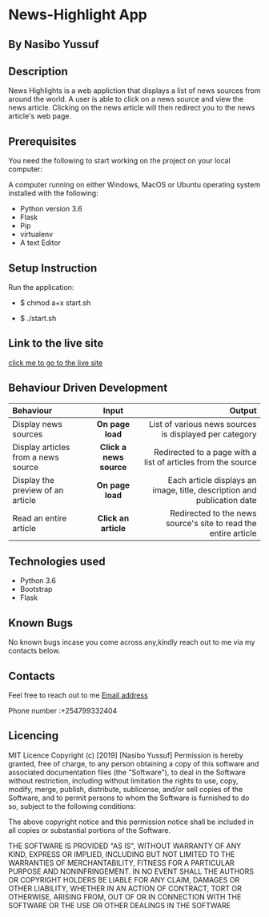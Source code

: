 # News-Highlight App

## By Nasibo Yussuf
## Description
News Highlights is a web appliction that displays a list of news sources from around the world. A user is able to click on a news source and view the news article. Clicking on the news article will then redirect you to the news article's web page.

## Prerequisites
You need the following to start working on the project on your local computer:

A computer running on either Windows, MacOS or Ubuntu operating system installed with the following:
- Python version 3.6
- Flask
- Pip
- virtualenv
- A text  Editor

## Setup Instruction
Run the application:

* $ chmod a+x start.sh

* $ ./start.sh

## Link to the live site 
[click me to go to the live site](https://Nasiboyussuf-News-highlights.herokuapp.com)

## Behaviour Driven Development
| Behaviour | Input | Output |
| :---------------- | :---------------: | ------------------: |
| Display news sources | **On page load** | List of various news sources is displayed per category |
| Display articles from a news source | **Click a news source** | Redirected to a page with a list of articles from the source |
| Display the preview of an article | **On page load** | Each article displays an image, title, description and publication date |
| Read an entire article | **Click an article** | Redirected to the news source's site to read the entire article |

## Technologies used

- Python 3.6
- Bootstrap
- Flask

## Known Bugs
No known bugs incase you come across any,kindly reach out to me via
my contacts below.

## Contacts
Feel free to reach out to me
[Email address](https://mail.google.com)

Phone number :+254799332404
## Licencing
MIT Licence
Copyright (c) [2019] [Nasibo Yussuf]
Permission is hereby granted, free of charge, to any person obtaining a copy of this software and associated documentation files (the "Software"), to deal in the Software without restriction, including without limitation the rights to use, copy, modify, merge, publish, distribute, sublicense, and/or sell copies of the Software, and to permit persons to whom the Software is furnished to do so, subject to the following conditions:

The above copyright notice and this permission notice shall be included in all copies or substantial portions of the Software.

THE SOFTWARE IS PROVIDED "AS IS", WITHOUT WARRANTY OF ANY KIND, EXPRESS OR IMPLIED, INCLUDING BUT NOT LIMITED TO THE WARRANTIES OF MERCHANTABILITY, FITNESS FOR A PARTICULAR PURPOSE AND NONINFRINGEMENT. IN NO EVENT SHALL THE AUTHORS OR COPYRIGHT HOLDERS BE LIABLE FOR ANY CLAIM, DAMAGES OR OTHER LIABILITY, WHETHER IN AN ACTION OF CONTRACT, TORT OR OTHERWISE, ARISING FROM, OUT OF OR IN CONNECTION WITH THE SOFTWARE OR THE USE OR OTHER DEALINGS IN THE SOFTWARE
